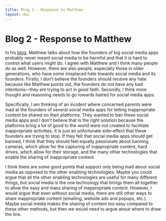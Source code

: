```yaml
---
title: Blog 2 - Response to Matthew
layout: doc
---
```


# **Blog 2 \- Response to Matthew**

In his [blog](https://msequeir.github.io/portfolio-msequeir/blogs/blog4.html), Matthew talks about how the founders of big social media apps probably never meant social media to be harmful and that it is hard to control what users might do. I agree with Matthew and I think many people do as well. However, there are also people, especially those in older generations, who have some misplaced hate towards social media and its founders. Firstly, I don’t believe the founders should receive any hate because like Matthew points out, the founders do not have any bad intentions—they are trying to act in good faith. Secondly, I think more thought and reasoning needs to go towards hatred for social media apps.

Specifically, I am thinking of an incident where concerned parents were mad at the founders of several social media apps for letting inappropriate content be shared on their platforms. They wanted to ban these social media apps and I don’t believe that is the right solution because the platforms bring a lot of good to the world were not created to facilitate inappropriate activities, it is just an unfortunate side-effect that these founders are trying to stop. If they felt that social media apps should get banned, I think that they should feel equally passionate about banning cameras, which allow for the capturing of inappropriate content, hard drives, which allow for their storage, and the many other technologies that enable the sharing of inappropriate content.

I think there are some good points that support only being mad about social media as opposed to the other enabling technologies. Maybe you could argue that all the other enabling technologies are useful for many different things, but social media is the one technology that brings them all together to allow the easy and mass sharing of inappropriate content. However, I would argue that even without social media, there are still other ways to share inappropriate content (emailing, website ads and popups, etc.). Maybe social media makes the sharing of content too easy compared to these other methods, but then we would need to argue about where to draw the line.
